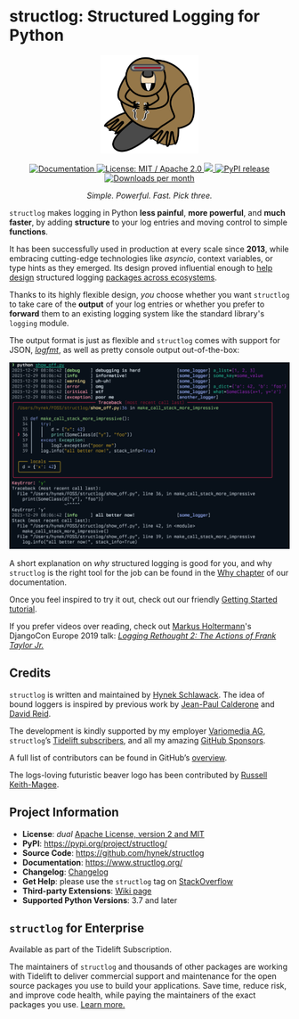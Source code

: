 # structlog: Structured Logging for Python

<p align="center">
   <a href="https://www.structlog.org/">
      <img src="docs/_static/structlog_logo_transparent.png" width="35%" alt="structlog" />
   </a>
</p>

<p align="center">
   <a href="https://www.structlog.org/en/stable/?badge=stable">
       <img src="https://img.shields.io/badge/Docs-Read%20The%20Docs-black" alt="Documentation" />
   </a>
   <a href="https://github.com/hynek/structlog/blob/main/LICENSE">
      <img src="https://img.shields.io/badge/license-MIT%2FApache--2.0-C06524" alt="License: MIT / Apache 2.0" />
   </a>
   <a href="https://bestpractices.coreinfrastructure.org/projects/6560">
    <img src="https://bestpractices.coreinfrastructure.org/projects/6560/badge">
    </a>
   <a href="https://pypi.org/project/structlog/">
      <img src="https://img.shields.io/pypi/v/structlog" alt="PyPI release" />
   </a>
   <a href="https://pepy.tech/project/structlog">
      <img src="https://static.pepy.tech/personalized-badge/structlog?period=month&units=international_system&left_color=grey&right_color=blue&left_text=Downloads%20/%20Month" alt="Downloads per month" />
   </a>
</p>

<p align="center"><em>Simple. Powerful. Fast. Pick three.</em></p>

<!-- begin-short -->

`structlog` makes logging in Python **less painful**, **more powerful**, and **much faster**, by adding **structure** to your log entries and moving control to simple **functions**.

It has been successfully used in production at every scale since **2013**, while embracing cutting-edge technologies like *asyncio*, context variables, or type hints as they emerged. Its design proved influential enough to [help design](https://twitter.com/sirupsen/status/638330548361019392) structured logging [packages across ecosystems](https://github.com/sirupsen/logrus).

Thanks to its highly flexible design, *you* choose whether you want `structlog` to take care of the **output** of your log entries or whether you prefer to **forward** them to an existing logging system like the standard library's `logging` module.

The output format is just as flexible and `structlog` comes with support for JSON, [*logfmt*](https://brandur.org/logfmt), as well as pretty console output out-of-the-box:

![image](https://github.com/hynek/structlog/blob/main/docs/_static/console_renderer.png?raw=true)

<!-- end-short -->

A short explanation on *why* structured logging is good for you, and why `structlog` is the right tool for the job can be found in the [Why chapter](https://www.structlog.org/en/stable/why.html) of our documentation.

Once you feel inspired to try it out, check out our friendly [Getting Started tutorial](https://www.structlog.org/en/stable/getting-started.html).

If you prefer videos over reading, check out [Markus Holtermann](https://twitter.com/m_holtermann)'s DjangoCon Europe 2019 talk: [*Logging Rethought 2: The Actions of Frank Taylor Jr.*](https://www.youtube.com/watch?v=Y5eyEgyHLLo)


## Credits

`structlog` is written and maintained by [Hynek Schlawack](https://hynek.me/).
The idea of bound loggers is inspired by previous work by [Jean-Paul Calderone](https://github.com/exarkun) and [David Reid](https://github.com/dreid).

The development is kindly supported by my employer [Variomedia AG](https://www.variomedia.de/), `structlog`’s [Tidelift subscribers](https://tidelift.com/subscription/pkg/pypi-structlog), and all my amazing [GitHub Sponsors](https://github.com/sponsors/hynek).

A full list of contributors can be found in GitHub’s [overview](https://github.com/hynek/structlog/graphs/contributors).

The logs-loving futuristic beaver logo has been contributed by [Russell Keith-Magee](https://github.com/freakboy3742).


<!-- begin-meta -->

## Project Information

- **License**: *dual* [Apache License, version 2 and MIT](https://www.structlog.org/en/latest/license.html)
- **PyPI**: <https://pypi.org/project/structlog/>
- **Source Code**: <https://github.com/hynek/structlog>
- **Documentation**: <https://www.structlog.org/>
- **Changelog**: [Changelog](https://www.structlog.org/en/stable/changelog.html)
- **Get Help**: please use the `structlog` tag on [StackOverflow](https://stackoverflow.com/questions/tagged/structlog)
- **Third-party Extensions**: [Wiki page](https://github.com/hynek/structlog/wiki/Third-party-Extensions)
- **Supported Python Versions**: 3.7 and later


## `structlog` for Enterprise

Available as part of the Tidelift Subscription.

The maintainers of `structlog` and thousands of other packages are working with Tidelift to deliver commercial support and maintenance for the open source packages you use to build your applications. Save time, reduce risk, and improve code health, while paying the maintainers of the exact packages you use. [Learn more.](https://tidelift.com/subscription/pkg/pypi-structlog?utm_source=pypi-structlog&utm_medium=referral&utm_campaign=readme)
